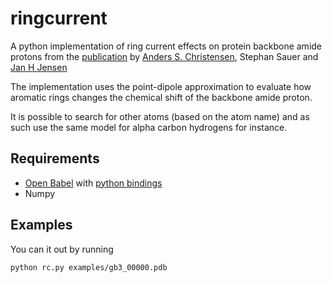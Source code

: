 # ringcurrent
A python implementation of ring current effects on protein backbone amide protons from the [publication](http://dx.doi.org/10.1021/ct2002607) by [Anders S. Christensen](https://github.com/andersx), Stephan Sauer and [Jan H Jensen](https://github.com/jhjensen2)

The implementation uses the point-dipole approximation to evaluate how aromatic rings changes the chemical shift of the backbone amide proton.

It is possible to search for other atoms (based on the atom name) and as such use the same model for alpha carbon hydrogens for instance.

## Requirements
  * [Open Babel](http://openbabel.org) with [python bindings](http://openbabel.org/docs/current/UseTheLibrary/PythonInstall.html)
  * Numpy

## Examples
You can it out by running

    python rc.py examples/gb3_00000.pdb
